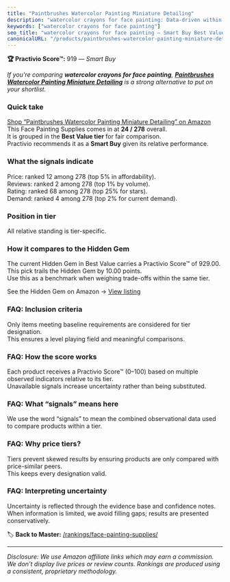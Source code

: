 ```yaml
---
title: "Paintbrushes Watercolor Painting Miniature Detailing"
description: "watercolor crayons for face painting: Data-driven within Best Value ranking using the Practivio Score™. Positioned by quality, value, demand, findability, mome…"
keywords: ["watercolor crayons for face painting"]
seo_title: "watercolor crayons for face painting — Smart Buy Best Value (2025)"
canonicalURL: "/products/paintbrushes-watercolor-painting-miniature-detailing-B07YDDF26Y/"
---
```


**🏆 Practivio Score™:** 919 — _Smart Buy_


*If you're comparing **watercolor crayons for face painting**, **[Paintbrushes Watercolor Painting Miniature Detailing](https://www.amazon.com/dp/B07YDDF26Y?tag=practivio-20)** is a strong alternative to put on your shortlist.*
### Quick take
[Shop “Paintbrushes Watercolor Painting Miniature Detailing” on Amazon](https://www.amazon.com/dp/B07YDDF26Y?tag=practivio-20)
This Face Painting Supplies comes in at **24 / 278** overall.  
It is grouped in the **Best Value tier** for fair comparison.  
Practivio recommends it as a **Smart Buy** given its relative performance.

### What the signals indicate
Price: ranked 12 among 278 (top 5% in affordability).  
Reviews: ranked 2 among 278 (top 1% by volume).  
Rating: ranked 68 among 278 (top 25% for stars).  
Demand: ranked 4 among 278 (top 2% for current demand).

### Position in tier
All relative standing is tier-specific.

### How it compares to the Hidden Gem
The current Hidden Gem in Best Value carries a Practivio Score™ of 929.00.  
This pick trails the Hidden Gem by 10.00 points.  
Use this as a benchmark when weighing trade-offs within the same tier.  

See the Hidden Gem on Amazon → [View listing](https://www.amazon.com/dp/B07GH7WGC3?tag=practivio-20)

### FAQ: Inclusion criteria
Only items meeting baseline requirements are considered for tier designation.  
This ensures a level playing field and meaningful comparisons.

### FAQ: How the score works
Each product receives a Practivio Score™ (0–100) based on multiple observed indicators relative to its tier.  
Unavailable signals increase uncertainty rather than being substituted.

### FAQ: What “signals” means here
We use the word “signals” to mean the combined observational data used to compare products within a tier.

### FAQ: Why price tiers?
Tiers prevent skewed results by ensuring products are only compared with price-similar peers.  
This keeps every designation valid.

### FAQ: Interpreting uncertainty
Uncertainty is reflected through the evidence base and confidence notes.  
When information is limited, we avoid filling gaps; results are presented conservatively.


🏷️ **Back to Master:** [/rankings/face-painting-supplies/](/rankings/face-painting-supplies/)

---
_Disclosure: We use Amazon affiliate links which may earn a commission. We don’t display live prices or review counts. Rankings are produced using a consistent, proprietary methodology._
